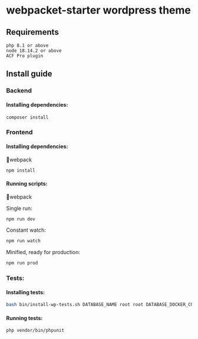 # webpacket-starter wordpress theme
## Requirements
```
php 8.1 or above
node 18.14.2 or above
ACF Pro plugin
```
## Install guide
### Backend
#### Installing dependencies:
```bash
composer install
```

### Frontend
#### Installing dependencies:
📂webpack
```bash
npm install
```

#### Running scripts:
📂webpack

Single run:
```bash
npm run dev
```
Constant watch:
```bash
npm run watch
```
Minified, ready for production:
```bash
npm run prod
```

### Tests:
#### Installing tests:
```bash
bash bin/install-wp-tests.sh DATABASE_NAME root root DATABASE_DOCKER_CONTAINER_NAME latest
```
#### Running tests:
```bash
php vendor/bin/phpunit
```